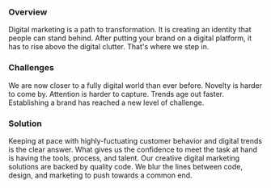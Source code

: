 ### Overview

Digital marketing is a path to transformation. It is creating an identity that people can stand behind. After putting your brand on a digital platform, it has to rise above the digital clutter. That's where we step in.


### Challenges

We are now closer to a fully digital world than ever before. Novelty is harder to come by. Attention is harder to capture. Trends age out faster. Establishing a brand has reached a new level of challenge.


### Solution

Keeping at pace with highly-fuctuating customer behavior and digital trends is the clear answer. What gives us the confidence to meet the task at hand is having the tools, process, and talent. Our creative digital marketing solutions are backed by quality code. We blur the lines between code, design, and marketing to push towards a common end.